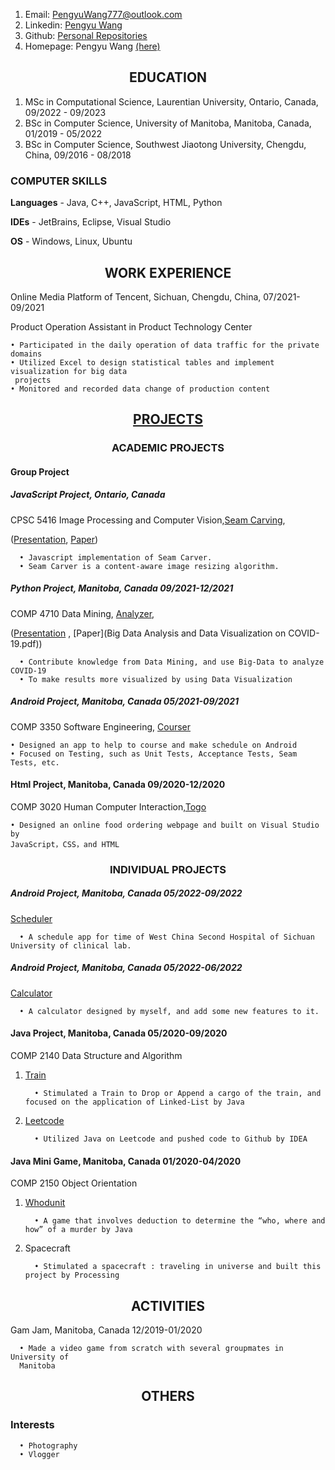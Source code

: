 <!--<h1 align ="center">Welcome to Pengyu Pages</h1> 

<h2 align="center">  Pengyu Wang</h2>
-->

1. Email: PengyuWang777@outlook.com
2. Linkedin: [Pengyu Wang](https://www.linkedin.com/in/pengyu-wang-270a921b5/)
3. Github: [Personal Repositories](https://github.com/PengyuW007)
4. Homepage: Pengyu Wang [(here)](https://pengyuwang777.wixsite.com/pengyuwang)

<h2 align ="center"> EDUCATION</h2>

1. MSc in Computational Science, Laurentian University, Ontario, Canada, 09/2022 - 09/2023
2. BSc in Computer Science, University of Manitoba, Manitoba, Canada, 01/2019 - 05/2022
3. BSc in Computer Science, Southwest Jiaotong University, Chengdu, China, 09/2016 - 08/2018

<h3> COMPUTER SKILLS </h3>

   <b>Languages</b> - Java, C++, JavaScript, HTML, Python

   <b>IDEs</b> - JetBrains, Eclipse, Visual Studio

   <b>OS</b> - Windows, Linux, Ubuntu

<h2 align ="center"> WORK EXPERIENCE</h2>

Online Media Platform of Tencent, Sichuan, Chengdu, China, 07/2021-09/2021

Product Operation Assistant in Product Technology Center

    • Participated in the daily operation of data traffic for the private domains
    • Utilized Excel to design statistical tables and implement visualization for big data
     projects
    • Monitored and recorded data change of production content

<h2 align="center"> <a href ="https://github.com/PengyuW007">PROJECTS</a> </h2>

<h3 align="center"> ACADEMIC PROJECTS </h3>

#### Group Project ####

##### JavaScript Project, Ontario, Canada ####
CPSC 5416 Image Processing and Computer Vision,[Seam Carving](https://github.com/haokunzhang/seam-carving-js),

([Presentation](https://docs.google.com/presentation/d/1baefUtgnmUMQzuKE2jryYe5W-C1SlbvDpIwdUpSS4Gk/edit#slide=id.p), 
[Paper](https://github.com/haokunzhang/seam-carving-js/blob/master/CPSC_5416%20Content-Aware%20Image%20Resizing%20by%20Seam%20Caving.pdf))

      • Javascript implementation of Seam Carver. 
      • Seam Carver is a content-aware image resizing algorithm.

##### Python Project, Manitoba, Canada 09/2021-12/2021 ####

COMP 4710 Data Mining, [Analyzer](https://github.com/PengyuW007/COMP4710_Group14_Analyzer),

([Presentation](https://umanitoba-my.sharepoint.com/personal/czubrytt_myumanitoba_ca/_layouts/15/onedrive.aspx?id=%2Fpersonal%2Fczubrytt%5Fmyumanitoba%5Fca%2FDocuments%2FCOMP%204710%20Group%2014&ga=1)
,
[Paper](Big Data Analysis and Data Visualization on COVID-19.pdf))

      • Contribute knowledge from Data Mining, and use Big-Data to analyze COVID-19
      • To make results more visualized by using Data Visualization 

##### Android Project, Manitoba, Canada 05/2021-09/2021

COMP 3350 Software Engineering, [Courser](https://github.com/PengyuW007/COMP-3350-Courser-public)

    • Designed an app to help to course and make schedule on Android
    • Focused on Testing, such as Unit Tests, Acceptance Tests, Seam Tests, etc.

#### Html Project, Manitoba, Canada 09/2020-12/2020

COMP 3020 Human Computer Interaction,[Togo](https://github.com/emily0906/Togo)

    • Designed an online food ordering webpage and built on Visual Studio by
    JavaScript，CSS，and HTML

<h3 align="center" > INDIVIDUAL PROJECTS </h3>

##### Android Project, Manitoba, Canada 05/2022-09/2022

[Scheduler](https://github.com/PengyuW007/Scheduler_Android)

      • A schedule app for time of West China Second Hospital of Sichuan University of clinical lab.

##### Android Project, Manitoba, Canada 05/2022-06/2022

[Calculator](https://github.com/PengyuW007/Calculator_Android)

      • A calculator designed by myself, and add some new features to it.

#### Java Project, Manitoba, Canada 05/2020-09/2020

COMP 2140 Data Structure and Algorithm

1. [Train](https://github.com/PengyuW007/Train)

         • Stimulated a Train to Drop or Append a cargo of the train, and focused on the application of Linked-List by Java

2. [Leetcode](https://github.com/PengyuW007/Leetcode)

         • Utilized Java on Leetcode and pushed code to Github by IDEA

#### Java Mini Game, Manitoba, Canada 01/2020-04/2020

COMP 2150 Object Orientation

1. [Whodunit](https://github.com/PengyuW007/Whodunit)

         • A game that involves deduction to determine the “who, where and how” of a murder by Java

2. Spacecraft

         • Stimulated a spacecraft : traveling in universe and built this project by Processing

<h2 align="center"> ACTIVITIES</h2>

Gam Jam, Manitoba, Canada 12/2019-01/2020

      • Made a video game from scratch with several groupmates in University of
      Manitoba

<h2 align="center">  OTHERS</h2>

### Interests

      • Photography
      • Vlogger


